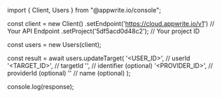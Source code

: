 import { Client, Users } from "@appwrite.io/console";

const client = new Client()
    .setEndpoint('https://cloud.appwrite.io/v1') // Your API Endpoint
    .setProject('5df5acd0d48c2'); // Your project ID

const users = new Users(client);

const result = await users.updateTarget(
    '<USER_ID>', // userId
    '<TARGET_ID>', // targetId
    '<IDENTIFIER>', // identifier (optional)
    '<PROVIDER_ID>', // providerId (optional)
    '<NAME>' // name (optional)
);

console.log(response);
